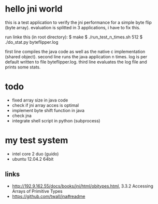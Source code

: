 # hello jni world
this is a test application to verify the jni performance for a simple byte flip (byte array).
evaluation is splitted in 3 applications, i have to fix this.

run linke this (in root directory):
$ make
$ ./run_test_n_times.sh 512
$ ./do_stat.py byteflipper.log

first line compiles the java code as well as the native c implementation (shared object).
second line runs the java application n times. log is per default written to file byteflipper.log.
third line evaluates the log file and prints some stats.

# todo
 * fixed array size in java code
 * check if jni array acces is optimal
 * implement byte shift function in java
 * check jna
 * integrate shell script in python (subprocess)

# my test system
 * intel core 2 duo (guido)
 * ubuntu 12.04.2 64bit

## links
 * http://192.9.162.55/docs/books/jni/html/objtypes.html, 3.3.2 Accessing Arrays of Primitive Types
 * https://github.com/twall/jna#readme
